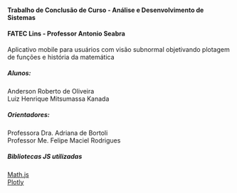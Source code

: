 #### Trabalho de Conclusão de Curso - Análise e Desenvolvimento de Sistemas
#### FATEC Lins - Professor Antonio Seabra

Aplicativo mobile para usuários com visão subnormal objetivando plotagem de funções e história da matemática

##### Alunos:
Anderson Roberto de Oliveira\
Luiz Henrique Mitsumassa Kanada

##### Orientadores:
Professora Dra. Adriana de Bortoli\
Professor Me. Felipe Maciel Rodrigues

##### Bibliotecas JS utilizadas
[Math.js](https://mathjs.org/)\
[Plotly](https://plot.ly/javascript/)
